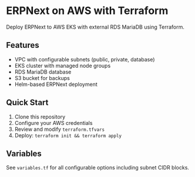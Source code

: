 # ERPNext on AWS with Terraform

Deploy ERPNext to AWS EKS with external RDS MariaDB using Terraform.

## Features

- VPC with configurable subnets (public, private, database)
- EKS cluster with managed node groups
- RDS MariaDB database
- S3 bucket for backups
- Helm-based ERPNext deployment

## Quick Start

1. Clone this repository
2. Configure your AWS credentials
3. Review and modify `terraform.tfvars`
4. Deploy: `terraform init && terraform apply`

## Variables
   
See `variables.tf` for all configurable options including subnet CIDR blocks.